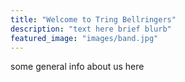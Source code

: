 ```yaml
---
title: "Welcome to Tring Bellringers"
description: "text here brief blurb"
featured_image: "images/band.jpg"
---
```

some general info about us here
